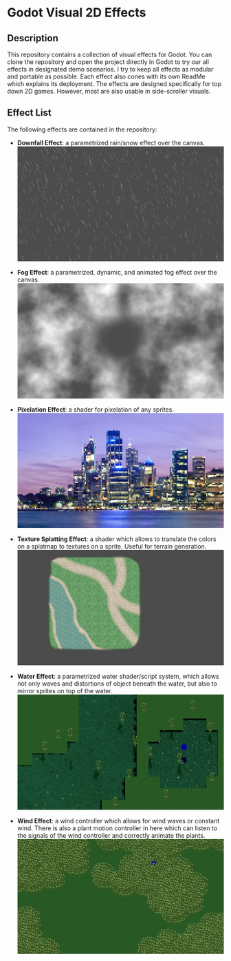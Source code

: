 # Godot Visual 2D Effects

## Description
This repository contains a collection of visual effects for Godot. You can clone the repository and open the project directly in Godot to try our all effects in designated demo scenarios. I try to keep all effects as modular and portable as possible. Each effect also cones with its own ReadMe which explains its deployment. The effects are designed specifically for top down 2D games. However, most are also usable in side-scroller visuals.

## Effect List
The following effects are contained in the repository:

- <b>Downfall Effect</b>: a parametrized rain/snow effect over the canvas.
![Downfall Screenshot](images/downfall.png)

- <b>Fog Effect</b>: a parametrized, dynamic, and animated fog effect over the canvas.
![Fog Screenshot](images/fog.png)

- <b>Pixelation Effect</b>: a shader for pixelation of any sprites.
![Pixelation Effect](images/pixelation.png)

- <b>Texture Splatting Effect</b>: a shader which allows to translate the colors on a splatmap to textures on a sprite. Useful for terrain generation.
![Texture Splatting Effect](images/texture_splatting.png)

- <b>Water Effect</b>: a parametrized water shader/script system, which allows not only waves and distortions of object beneath the water, but also to mirror sprites on top of the water.
![Water Effect](images/water.png)

- <b>Wind Effect</b>: a wind controller which allows for wind waves or constant wind. There is also a plant motion controller in here which can listen to the signals of the wind controller and correctly animate the plants.
![Wind Effect](images/wind.png)